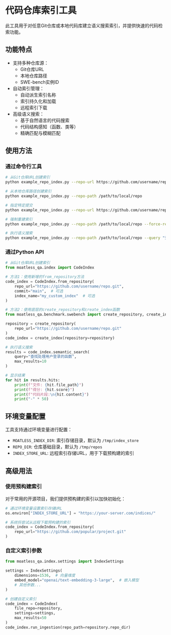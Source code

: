 # 代码仓库索引工具

此工具用于对任意Git仓库或本地代码库建立语义搜索索引，并提供快速的代码检索功能。

## 功能特点

- 支持多种仓库源：
  - Git仓库URL
  - 本地仓库路径
  - SWE-bench实例ID
- 自动索引管理：
  - 自动派生索引名称
  - 索引持久化和加载
  - 远程索引下载
- 高级语义搜索：
  - 基于自然语言的代码搜索
  - 代码结构感知（函数、类等）
  - 精确匹配与模糊匹配

## 使用方法

### 通过命令行工具

```bash
# 从Git仓库URL创建索引
python example_repo_index.py --repo-url https://github.com/username/repo.git

# 从本地仓库路径创建索引
python example_repo_index.py --repo-path /path/to/local/repo

# 指定特定提交
python example_repo_index.py --repo-url https://github.com/username/repo.git --commit abc1234

# 强制重建索引
python example_repo_index.py --repo-path /path/to/local/repo --force-rebuild

# 执行语义搜索
python example_repo_index.py --repo-path /path/to/local/repo --query "查找处理用户登录的函数"
```

### 通过Python API

```python
# 从Git仓库URL创建索引
from moatless_qa.index import CodeIndex

# 方法1：使用新增的from_repository方法
code_index = CodeIndex.from_repository(
    repo_url="https://github.com/username/repo.git",
    commit="main",  # 可选
    index_name="my_custom_index"  # 可选
)

# 方法2：使用底层的create_repository和create_index函数
from moatless_qa.benchmark.swebench import create_repository, create_index

repository = create_repository(
    repo_url="https://github.com/username/repo.git"
)
code_index = create_index(repository=repository)

# 执行语义搜索
results = code_index.semantic_search(
    query="查找处理用户登录的函数",
    max_results=10
)

# 显示结果
for hit in results.hits:
    print(f"文件: {hit.file_path}")
    print(f"得分: {hit.score}")
    print(f"代码片段:\n{hit.content}")
    print("-" * 50)
```

## 环境变量配置

工具支持通过环境变量进行配置：

- `MOATLESS_INDEX_DIR`: 索引存储目录，默认为 `/tmp/index_store`
- `REPO_DIR`: 仓库基础目录，默认为 `/tmp/repos`
- `INDEX_STORE_URL`: 远程索引存储URL，用于下载预构建的索引

## 高级用法

### 使用预构建索引

对于常用的开源项目，我们提供预构建的索引以加快初始化：

```python
# 通过环境变量设置索引存储URL
os.environ["INDEX_STORE_URL"] = "https://your-server.com/indices/"

# 系统将尝试从远程下载预构建的索引
code_index = CodeIndex.from_repository(
    repo_url="https://github.com/popular/project.git"
)
```

### 自定义索引参数

```python
from moatless_qa.index.settings import IndexSettings

settings = IndexSettings(
    dimensions=1536,  # 向量维度
    embed_model="openai/text-embedding-3-large",  # 嵌入模型
    # 其他参数...
)

# 创建自定义索引
code_index = CodeIndex(
    file_repo=repository,
    settings=settings,
    max_results=50
)
code_index.run_ingestion(repo_path=repository.repo_dir)
``` 